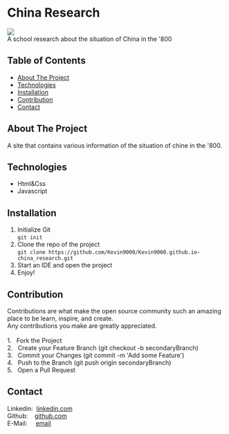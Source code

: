 # China Research
![](https://github.com/Wang-Kevin900/Utilities/blob/master/Projects_gif/research_china.gif) <br />
A school research about the situation of China in the '800  

## Table of Contents
* [About The Project](#about-the-project)  <br />
* [Technologies](#technologies)  <br />
* [Installation](#installation)  
* [Contribution](#contribution)  
* [Contact](#contact)  

## About The Project
A site that contains various information of the situation of chine in the '800.          

## Technologies
* Html&Css    
* Javascript

## Installation
1. Initialize Git <br />
`git init`
2. Clone the repo of the project <br />
`git clone https://github.com/Kevin9000/Kevin9000.github.io-china_research.git`
3. Start an IDE and open the project <br />
4. Enjoy! 

## Contribution
Contributions are what make the open source community such an amazing place to be learn, inspire, and create. <br /> Any contributions you make are greatly appreciated. <br /><br />
1.&nbsp;&nbsp; Fork the Project <br />
2.&nbsp;&nbsp; Create your Feature Branch (git checkout -b secondaryBranch) <br />
3.&nbsp;&nbsp; Commit your Changes (git commit -m 'Add some Feature') <br />
4.&nbsp;&nbsp; Push to the Branch (git push origin secondaryBranch) <br />
5.&nbsp;&nbsp; Open a Pull Request <br />

## Contact
Linkedin:&nbsp;&nbsp;[linkedin.com](http://linkedin.com/in/kevin-wang-83ab931b1) <br />
Github:&nbsp;&nbsp;&nbsp;&nbsp;[github.com](http://github.com/Kevin9000) <br />
E-Mail:&nbsp;&nbsp;&nbsp;&nbsp;&nbsp;[email](mailto:kevinwang9000@gmail.com) <br />
